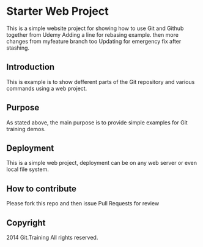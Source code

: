 # Starter Web Project

This is a simple website project for showing how to use Git and Github together from Udemy
Adding a line for rebasing example.
then more changes from myfeature branch too
Updating for emergency fix after stashing.

## Introduction

This is example is to show defferent parts of the Git repository and various commands using a web project.

## Purpose

As stated above, the main purpose is to provide simple examples for Git training demos.

## Deployment

This is a simple web project, deployment can be on any web server or even local file system.

## How to contribute
Please fork this repo and then issue Pull Requests for review

## Copyright
2014 Git.Training All rights reserved.
